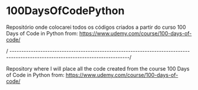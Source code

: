# 100DaysOfCodePython
Repositório onde colocarei todos os códigos criados a partir do curso 100 Days of Code in Python from: https://www.udemy.com/course/100-days-of-code/

/ --------------------------------------------------------------------------------------------------------------------------------/

Repository where I will place all the code created from the course 100 Days of Code in Python from: https://www.udemy.com/course/100-days-of-code/

